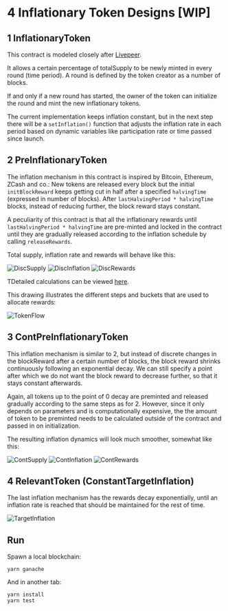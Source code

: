 # 4 Inflationary Token Designs [WIP]


## 1 InflationaryToken

This contract is modeled closely after [Livepeer](https://github.com/livepeer/protocol).

It allows a certain percentage of totalSupply to be newly minted in every round (time period). A round is defined by the token creator as a number of blocks.

If and only if a new round has started, the owner of the token can initialize the round and mint the new inflationary tokens.

The current implementation keeps inflation constant, but in the next step there will be a `setInflation()` function that adjusts the inflation rate in each period based on dynamic variables like participation rate or time passed since launch.


## 2 PreInflationaryToken

The inflation mechanism in this contract is inspired by Bitcoin, Ethereum, ZCash and co.: New tokens are released every block but the initial `initBlockReward` keeps getting cut in half after a specified `halvingTime` (expressed in number of blocks). After `lastHalvingPeriod * halvingTime` blocks, instead of reducing further, the block reward stays constant.

A peculiarity of this contract is that all the inflationary rewards until `lastHalvingPeriod * halvingTime` are pre-minted and locked in the contract until they are gradually released according to the inflation schedule by calling `releaseRewards`.

Total supply, inflation rate and rewards will behave like this:

![DiscSupply](https://images.zenhubusercontent.com/5c42fb74b0c6b33edb490cee/c21ca0c5-00b5-4877-acf5-f52138acc4ce)
![DiscInflation](https://images.zenhubusercontent.com/5c42fb74b0c6b33edb490cee/6c647354-5a81-452b-b724-e73391a88831)
![DiscRewards](https://images.zenhubusercontent.com/5c42fb74b0c6b33edb490cee/c4bb4a1b-12e6-45f3-95c7-4cd09e26f82e)

TDetailed calculations can be viewed [here](https://drive.google.com/open?id=1zu1cf1fkoHiD_xTnecW9P33DH19zSsxqhrkdlSHm1WU).

This drawing illustrates the different steps and buckets that are used to allocate rewards:

![TokenFlow](https://user-images.githubusercontent.com/37867491/52302053-5af9ee80-298c-11e9-8c92-2163c0956ff7.png)


## 3 ContPreInflationaryToken

This inflation mechanism is similar to 2, but instead of discrete changes in the blockReward after a certain number of blocks, the block reward shrinks continuously following an exponential decay. We can still specify a point after which we do not want the block reward to decrease further, so that it stays constant afterwards.

Again, all tokens up to the point of 0 decay are preminted and released gradually according to the same steps as for 2. However, since it only depends on parameters and is computationally expensive, the the amount of token to be preminted needs to be calculated outside of the contract and passed in on initialization.

The resulting inflation dynamics will look much smoother, somewhat like this:

![ContSupply](https://images.zenhubusercontent.com/5c42fb74b0c6b33edb490cee/26288dad-c679-4c6d-9bcf-32b115d7a68d)
![ContInflation](https://images.zenhubusercontent.com/5c42fb74b0c6b33edb490cee/ab7489f0-4d63-44f9-afc5-f84111162e3c)
![ContRewards](https://images.zenhubusercontent.com/5c42fb74b0c6b33edb490cee/08de6f99-96ef-4122-9c5b-b63950579b7c)


## 4 RelevantToken (ConstantTargetInflation)

The last inflation mechanism has the rewards decay exponentially, until an inflation rate is reached that should be maintained for the rest of time.

![TargetInflation](https://lh3.googleusercontent.com/Pl5vJV2Fxn3FbKPj_c3DBdDK0bsszcjhJ8MW8Kzc2pBApGMQo6lBPob8ai0Lu6tuN3Nld5RlklpV7keu9vYn1JiL2Jsu_PI3rRegT3hbAfjnGal80Z-m-J1BSxAbk10DrqIqlV1e9vFgyexTahKj8IKzeHfhqc5vufhg4TbWvG3f6IE3rsGa2Uv8YdtzCjD9WLRPbete2NohBh9v_z3NFev9omkXDihOFqp6vHFMCwAvpuNHHmNMtJsER8bCOtYxlRLv_DALv_ZhrCinurTmh3OTD5UjnZLb3aVRmxeVYAfRFVMh0VKfFMvm4c0KSnu-oDSN14qDYrOF7vAEFMRNuzLJJpNVMDA1Gu6WZR_txAQJ8yhKydPLvStfOnh1RQ9OzNh5ygB2O71uxv0AZtfaFvt__e2AycK2TRLTYvuITE31q6bXEogC2UaujxYmMVkcbmbaQSIKxwnBd-ABIgVCJXgHbHZPHRXdlxx68xAO_T6AlYzk7_fuE8c589rJ7GT-5UlGaMPJYyejIiMedksGWaFMHqNKthG6OaUeML2e4FtgfOFTo2M3ExaF9zzVQivJDtnq3DLVr7aYWSpkD-5lPuDxmrBDMj58ZEkkgOSnJEWu3JCRjKXrRDADATt8V4VpbQ1Fhzn7j5HuUMg8FkRiHIf8AFA8rmb7=w456-h283-no)


## Run
Spawn a local blockchain:
```
yarn ganache
```
And in another tab:
```
yarn install
yarn test
```

